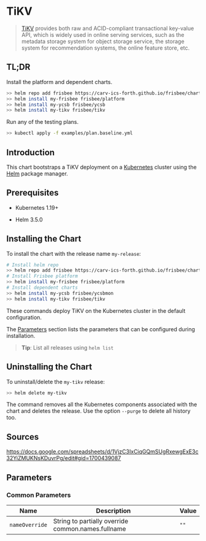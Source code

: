 # TiKV

> [TiKV](https://tikv.org/) provides both raw and ACID-compliant transactional key-value API, which is widely used in
> online serving services,
> such as the metadata storage system for object storage service, the storage system for recommendation systems, the
> online feature store, etc.

## TL;DR

Install the platform and dependent charts.

```bash
>> helm repo add frisbee https://carv-ics-forth.github.io/frisbee/charts
>> helm install my-frisbee frisbee/platform
>> helm install my-ycsb frisbee/ycsb
>> helm install my-tikv frisbee/tikv
```

Run any of the testing plans.

```bash
>> kubectl apply -f examples/plan.baseline.yml
```

## Introduction

This chart bootstraps a TiKV deployment on a [Kubernetes](http://kubernetes.io) cluster using
the [Helm](https://helm.sh) package manager.

## Prerequisites

- Kubernetes 1.19+

- Helm 3.5.0

## Installing the Chart

To install the chart with the release name `my-release`:

```bash
# Install helm repo
>> helm repo add frisbee https://carv-ics-forth.github.io/frisbee/charts
# Install Frisbee platform
>> helm install my-frisbee frisbee/platform
# Install dependent charts
>> helm install my-ycsb frisbee/ycsbmon
>> helm install my-tikv frisbee/tikv
```

These commands deploy TiKV on the Kubernetes cluster in the default configuration.

The [Parameters](#parameters) section lists the parameters that can be configured during installation.

> **Tip**: List all releases using `helm list`

## Uninstalling the Chart

To uninstall/delete the `my-tikv` release:

```bash
>> helm delete my-tikv
```

The command removes all the Kubernetes components associated with the chart and deletes the release. Use the
option `--purge` to delete all history too.

## Sources

https://docs.google.com/spreadsheets/d/1VjzC3IxCiqGQmSUgRxewgExE3c32YiZMUKNsKDuvrPg/edit#gid=1700439087

## Parameters

### Common Parameters

| Name           | Description                                        | Value |
| -------------- | -------------------------------------------------- | ----- |
| `nameOverride` | String to partially override common.names.fullname | `""`  |


